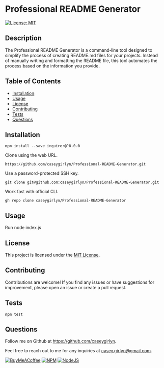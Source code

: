 
# Professional README Generator
[![License: MIT](https://img.shields.io/badge/License-MIT-yellow.svg?style=for-the-badge)](https://opensource.org/licenses/MIT)

## Description
The Professional README Generator is a command-line tool designed to simplify the process of creating README.md files for your projects. Instead of manually writing and formatting the README file, this tool automates the process based on the information you provide.

## Table of Contents
- [Installation](#installation)
- [Usage](#usage)
- [License](#license)
- [Contributing](#contributing)
- [Tests](#tests)
- [Questions](#questions)

## Installation
````
npm install --save inquirer@^8.0.0
````

Clone using the web URL.
````
https://github.com/caseygirlyn/Professional-README-Generator.git
````
Use a password-protected SSH key.
````
git clone git@github.com:caseygirlyn/Professional-README-Generator.git
````
Work fast with official CLI.
````
gh repo clone caseygirlyn/Professional-README-Generator
````

## Usage
Run node index.js

## License
This project is licensed under the [MIT License](LICENSE).

## Contributing
Contributions are welcome! If you find any issues or have suggestions for improvement, please open an issue or create a pull request.

## Tests
````
npm test
````


## Questions
Follow me on Github at https://github.com/caseygirlyn.

Feel free to reach out to me for any inquiries at [casey.girlyn@gmail.com](mailto:casey.girlyn@gmail.com).

[![BuyMeACoffee](https://img.shields.io/badge/Buy%20Me%20a%20Coffee-ffdd00?style=for-the-badge&logo=buy-me-a-coffee&logoColor=black)](https://www.buymeacoffee.com/caseygirlyn)
[![NPM](https://img.shields.io/badge/NPM-%23CB3837.svg?style=for-the-badge&logo=npm&logoColor=white)](https://www.npmjs.com/)
[![NodeJS](https://img.shields.io/badge/node.js-6DA55F?style=for-the-badge&logo=node.js&logoColor=white)](https://nodejs.org/)
